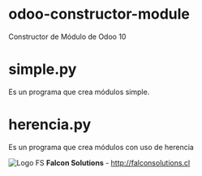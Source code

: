 # odoo-constructor-module
Constructor de Módulo de Odoo 10

# simple.py
Es un programa que crea módulos simple.

# herencia.py
Es un programa que crea módulos con uso de herencia



![Logo FS](http://falconsolutions.cl/falconsolutions.png)
**Falcon Solutions** - http://falconsolutions.cl
